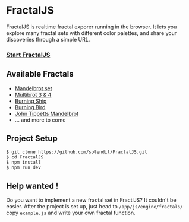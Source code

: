 # FractalJS

FractalJS is realtime fractal exporer running in the browser. It lets you explore many fractal sets with different color palettes, and share your discoveries through a simple URL.

### [Start FractalJS](http://solendil.github.io/fractaljs/)

## Available Fractals

* [Mandelbrot set](https://en.wikipedia.org/wiki/Mandelbrot_set)
* [Multibrot 3 & 4](https://en.wikipedia.org/wiki/Multibrot_set)
* [Burning Ship](https://en.wikipedia.org/wiki/Burning_Ship_fractal)
* [Burning Bird](http://v.rentalserver.jp/morigon.jp/Repository/SUBI0/SUBI_BurningBird2_e.html)
* [John Tippetts Mandelbrot](http://paulbourke.net/fractals/tippetts/)
* ... and more to come

## Project Setup

```
$ git clone https://github.com/solendil/FractalJS.git
$ cd FractalJS
$ npm install
$ npm run dev
```

## Help wanted !

Do you want to implement a new fractal set in FractlJS? It couldn't be easier. After the project is set up, just head to `/app/js/engine/fractals/` copy `example.js` and write your own fractal function.

